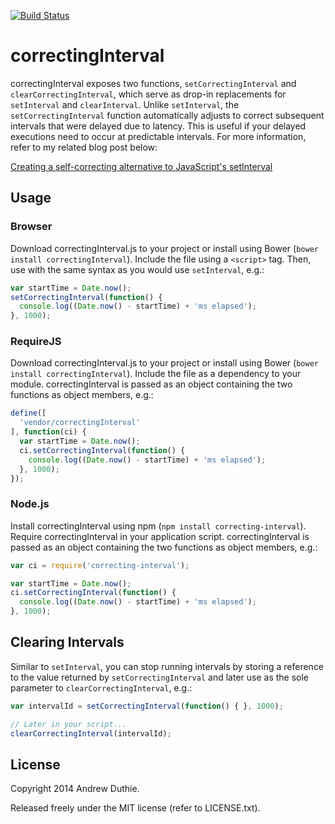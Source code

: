 [![Build Status](https://travis-ci.org/aduth/correctingInterval.png?branch=master)](https://travis-ci.org/aduth/correctingInterval)

# correctingInterval

correctingInterval exposes two functions, `setCorrectingInterval` and `clearCorrectingInterval`, which serve as drop-in replacements for `setInterval` and `clearInterval`. Unlike `setInterval`, the `setCorrectingInterval` function automatically adjusts to correct subsequent intervals that were delayed due to latency. This is useful if your delayed executions need to occur at predictable intervals. For more information, refer to my related blog post below:

[Creating a self-correcting alternative to JavaScript's setInterval](http://www.andrewduthie.com/post/a-self-correcting-setinterval-alternative/)

## Usage

### Browser

Download correctingInterval.js to your project or install using Bower (`bower install correctingInterval`). Include the file using a `<script>` tag. Then, use with the same syntax as you would use `setInterval`, e.g.:

```javascript
var startTime = Date.now();
setCorrectingInterval(function() {
  console.log((Date.now() - startTime) + 'ms elapsed');
}, 1000);
```

### RequireJS

Download correctingInterval.js to your project or install using Bower (`bower install correctingInterval`). Include the file as a dependency to your module. correctingInterval is passed as an object containing the two functions as object members, e.g.:

```javascript
define([
  'vendor/correctingInterval'
], function(ci) {
  var startTime = Date.now();
  ci.setCorrectingInterval(function() {
    console.log((Date.now() - startTime) + 'ms elapsed');
  }, 1000);
});
```

### Node.js

Install correctingInterval using npm (`npm install correcting-interval`). Require correctingInterval in your application script. correctingInterval is passed as an object containing the two functions as object members, e.g.:

```javascript
var ci = require('correcting-interval');

var startTime = Date.now();
ci.setCorrectingInterval(function() {
  console.log((Date.now() - startTime) + 'ms elapsed');
}, 1000);
```

## Clearing Intervals

Similar to `setInterval`, you can stop running intervals by storing a reference to the value returned by `setCorrectingInterval` and later use as the sole parameter to `clearCorrectingInterval`, e.g.:

```javascript
var intervalId = setCorrectingInterval(function() { }, 1000);

// Later in your script...
clearCorrectingInterval(intervalId);
```

## License

Copyright 2014 Andrew Duthie.

Released freely under the MIT license (refer to LICENSE.txt).
